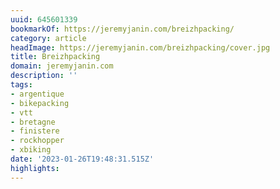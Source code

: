 ```yaml
---
uuid: 645601339
bookmarkOf: https://jeremyjanin.com/breizhpacking/
category: article
headImage: https://jeremyjanin.com/breizhpacking/cover.jpg
title: Breizhpacking
domain: jeremyjanin.com
description: ''
tags:
- argentique
- bikepacking
- vtt
- bretagne
- finistere
- rockhopper
- xbiking
date: '2023-01-26T19:48:31.515Z'
highlights:
---
```



